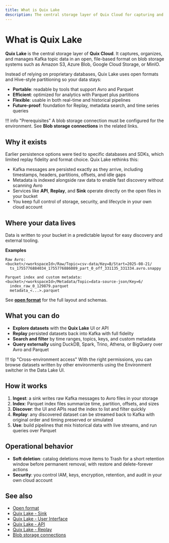 ```yaml
---
title: What is Quix Lake
description: The central storage layer of Quix Cloud for capturing and managing Kafka data in open formats.
---
```


# What is Quix Lake

**Quix Lake** is the central storage layer of **Quix Cloud**. It captures, organizes, and manages Kafka topic data in an open, file-based format on blob storage systems such as Amazon S3, Azure Blob, Google Cloud Storage, or MinIO.

Instead of relying on proprietary databases, Quix Lake uses open formats and Hive-style partitioning so your data stays:

* **Portable**: readable by tools that support Avro and Parquet
* **Efficient**: optimized for analytics with Parquet plus partitions
* **Flexible**: usable in both real-time and historical pipelines
* **Future-proof**: foundation for Replay, metadata search, and time series queries

!!! info "Prerequisites"
    A blob storage connection must be configured for the environment. See **Blob storage connections** in the related links.

## Why it exists

Earlier persistence options were tied to specific databases and SDKs, which limited replay fidelity and format choice. Quix Lake rethinks this:

* Kafka messages are persisted exactly as they arrive, including timestamps, headers, partitions, offsets, and idle gaps
* Metadata is indexed alongside raw data to enable fast discovery without scanning Avro
* Services like **API**, **Replay**, and **Sink** operate directly on the open files in your bucket
* You keep full control of storage, security, and lifecycle in your own cloud account

## Where your data lives

Data is written to your bucket in a predictable layout for easy discovery and external tooling.

**Examples**

```
Raw Avro:
<bucket>/<workspaceId>/Raw/Topic=csv-data/Key=B/Start=2025-08-21/
  ts_1755776884034_1755776886089_part_0_off_331135_331334.avro.snappy

Parquet index and custom metadata:
<bucket>/<workspaceId>/Metadata/Topic=data-source-json/Key=6/
  index_raw_0_129879.parquet
  metadata_<...>.parquet
```

See **[open format](./open-format.md)** for the full layout and schemas.

## What you can do

* **Explore datasets** with the **Quix Lake** UI or API
* **Replay** persisted datasets back into Kafka with full fidelity
* **Search and filter** by time ranges, topics, keys, and custom metadata
* **Query externally** using DuckDB, Spark, Trino, Athena, or BigQuery over Avro and Parquet

!!! tip "Cross-environment access"
    With the right permissions, you can browse datasets written by other environments using the Environment switcher in the Data Lake UI.

## How it works

1. **Ingest**: a sink writes raw Kafka messages to Avro files in your storage
2. **Index**: Parquet index files summarize time, partition, offsets, and sizes
3. **Discover**: the UI and APIs read the index to list and filter quickly
4. **Replay**: any discovered dataset can be streamed back to Kafka with original order and timing preserved or simulated
5. **Use**: build pipelines that mix historical data with live streams, and run queries over Parquet

## Operational behavior

* **Soft deletion**: catalog deletions move items to Trash for a short retention window before permanent removal, with restore and delete-forever actions
* **Security**: you control IAM, keys, encryption, retention, and audit in your own cloud account

## See also

* [Open format](./open-format.md)
* [Quix Lake - Sink](../managed-services/sink.md)
* [Quix Lake - User Interface](./user-interface.md)
* [Quix Lake - API](./user-interface.md)
* [Quix Lake - Replay](../managed-services/replay.md)
* [Blob storage connections](../managed-services/blob-storage.md)
